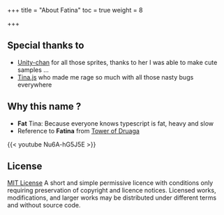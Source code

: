 +++
title = "About Fatina"
toc = true
weight = 8

+++

## Special thanks to
* [Unity-chan](http://unity-chan.com/) for all those sprites, thanks to her I was able to make cute samples ...
* [Tina.js](https://github.com/Wizcorp/tina.js) who made me rage so much with all those nasty bugs everywhere

## Why this name ?
* **Fat** Tina: Because everyone knows typescript is fat, heavy and slow
* Reference to **Fatina** from [Tower of Druaga](https://en.wikipedia.org/wiki/The_Tower_of_Druaga_(anime))

{{< youtube Nu6A-hG5J5E >}}

## License
[MIT License](https://github.com/kefniark/Fatina/blob/master/LICENSE.md
)
A short and simple permissive licence with conditions only requiring preservation of copyright and licence notices. Licensed works, modifications, and larger works may be distributed under different terms and without source code.
